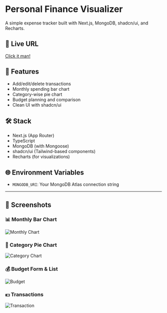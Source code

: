 # Personal Finance Visualizer

A simple expense tracker built with Next.js, MongoDB, shadcn/ui, and Recharts.

## 🔗 Live URL
[Click it man!](https://finance-app-sable-kappa.vercel.app/)

## 🚀 Features
- Add/edit/delete transactions
- Monthly spending bar chart
- Category-wise pie chart
- Budget planning and comparison
- Clean UI with shadcn/ui

## 🛠️ Stack
- Next.js (App Router)
- TypeScript
- MongoDB (with Mongoose)
- shadcn/ui (Tailwind-based components)
- Recharts (for visualizations)

## 🌐 Environment Variables
- `MONGODB_URI`: Your MongoDB Atlas connection string

---

## 📸 Screenshots

### 📊 Monthly Bar Chart
![Monthly Chart](public/screenshots/monthchart.png)

### 🥧 Category Pie Chart
![Category Chart](public/screenshots/categorychart.png)

### 💰 Budget Form & List
![Budget](public/screenshots/budget.png)

### 💵 Transactions
![Transaction](public/screenshots/transaction.png)
